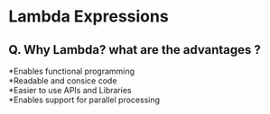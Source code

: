 # Lambda Expressions

## Q. Why Lambda? what are the advantages ?
*Enables functional programming<br>
*Readable and consice code<br>
*Easier to use APIs and Libraries<br>
*Enables support for parallel processing<br>
